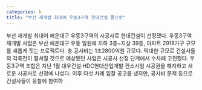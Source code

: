 ```yaml
---
categories: b
title: "부산 재개발 최대어 우동3구역 현대건설 품으로"
---
```

부산 재개발 최대어 해운대구 우동3구역의 시공사로 현대건설이 선정됐다. 우동3구역 재개발 사업은 부산 해운대구 우동 일원에 지하 3층~지상 39층, 아파트 2918가구 규모를 새롭게 짓는 프로젝트다. 총 공사비는 1조2800억원 규모다. 막대한 규모로 건설사들의 각축전이 펼쳐질 것으로 예상됐던 사업은 시공사 선정 단계에서 수차례 고전했다. 우동3구역 조합은 지난 1월 대우건설·HDC현대산업개발 컨소시엄 시공권을 해지하고 새로운 시공사로 선정에 나섰다. 이후 다섯 차례 입찰 공고를 냈지만, 공사비 문제 등으로 건설사들이 응찰에 참여하